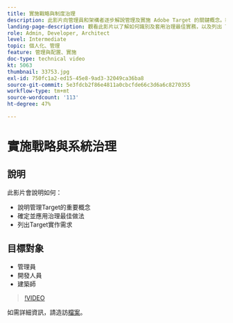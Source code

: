 ```yaml
---
title: 實施戰略與制度治理
description: 此影片向管理員和架構者逐步解說管理及實施 Adobe Target 的關鍵概念。觀看此影片以了解如何識別及套用治理最佳實務，以及列出 Target 實施需求。
landing-page-description: 觀看此影片以了解如何識別及套用治理最佳實務，以及列出 Target 實施需求。
role: Admin, Developer, Architect
level: Intermediate
topic: 個人化、管理
feature: 管理與配置、實施
doc-type: technical video
kt: 5063
thumbnail: 33753.jpg
exl-id: 750fc1a2-ed15-45e8-9ad3-32049ca36ba8
source-git-commit: 5e3fdcb2f86e4811a0cbcfde66c3d6a6c8270355
workflow-type: tm+mt
source-wordcount: '113'
ht-degree: 47%

---
```


# 實施戰略與系統治理

## 說明

此影片會說明如何：

* 說明管理Target的重要概念
* 確定並應用治理最佳做法
* 列出Target實作需求

## 目標對象

* 管理員
* 開發人員
* 建築師

>[!VIDEO](https://video.tv.adobe.com/v/33753/?quality=12)

如需詳細資訊，請造訪[檔案](https://docs.adobe.com/content/help/en/target/using/administer/administrating-target.html)。
